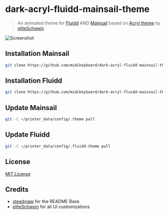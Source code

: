 # dark-acryl-fluidd-mainsail-theme
> An animated theme for [Fluidd](https://github.com/fluidd-core/fluidd) AND [Mainsail](https://github.com/mainsail-crew/mainsail) based on [Acryl theme](https://github.com/eliteSchwein/acryl-fluidd-mainsail-theme) by [eliteSchwein](https://github.com/eliteSchwein/acryl-fluidd-mainsail-theme) 

![Screenshot](./screenshot.jpg)

## Installation Mainsail
```bash
git clone https://github.com/midikeyboard/dark-acryl-fluidd-mainsail-theme ~/printer_data/config/.theme
```

## Installation Fluidd
```bash
git clone https://github.com/midikeyboard/dark-acryl-fluidd-mainsail-theme ~/printer_data/config/.fluidd-theme
```

## Update Mainsail
```bash
git -C ~/printer_data/config/.theme pull
```

## Update Fluidd 
```bash
git -C ~/printer_data/config/.fluidd-theme pull
```

## License
[MIT License](./LICENSE)

## Credits
* [steadyjaw](https://github.com/steadyjaw) for the README Base
* [eliteSchwein](https://github.com/eliteSchwein/acryl-fluidd-mainsail-theme) for all UI customizations
